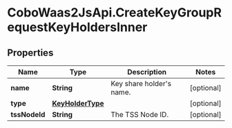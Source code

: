 # CoboWaas2JsApi.CreateKeyGroupRequestKeyHoldersInner

## Properties

Name | Type | Description | Notes
------------ | ------------- | ------------- | -------------
**name** | **String** | Key share holder&#39;s name. | [optional] 
**type** | [**KeyHolderType**](KeyHolderType.md) |  | [optional] 
**tssNodeId** | **String** | The TSS Node ID. | [optional] 


